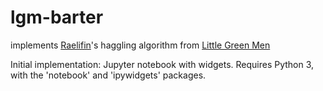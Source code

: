 # lgm-barter
implements [Raelifin](http://raelifin.com)'s haggling algorithm from [Little Green Men](https://fanfiction.net/s/11867818/1/Little-Green-Men)

Initial implementation: Jupyter notebook with widgets. Requires Python 3, with the 'notebook' and 'ipywidgets' packages.
